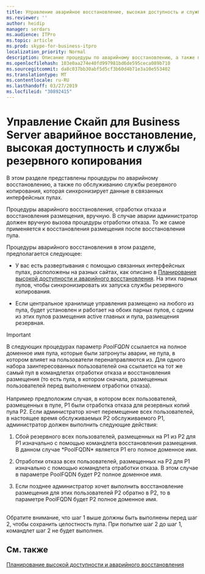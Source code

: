 ```yaml
---
title: Управление аварийное восстановление, высокая доступность и службы резервного копирования
ms.reviewer: ''
author: heidip
manager: serdars
ms.audience: ITPro
ms.topic: article
ms.prod: skype-for-business-itpro
localization_priority: Normal
description: Описание процедуры по аварийному восстановлению, а также по обслуживанию службы резервного копирования, которая синхронизирует данные в связанных интерфейсных пулах.
ms.openlocfilehash: 103e0aa274e40fd997981bd6de595ceca089b710
ms.sourcegitcommit: da8c037bb30abf5d5cf3b60d4b71e3a10e553402
ms.translationtype: MT
ms.contentlocale: ru-RU
ms.lasthandoff: 03/27/2019
ms.locfileid: "30892415"
---
```

# <a name="managing-skype-for-business-server-disaster-recovery-high-availability-and-backup-service"></a>Управление Скайп для Business Server аварийное восстановление, высокая доступность и службы резервного копирования

В этом разделе представлены процедуры по аварийному восстановлению, а также по обслуживанию службы резервного копирования, которая синхронизирует данные в связанных интерфейсных пулах.

Процедуры аварийного восстановления, отработки отказа и восстановления размещения, вручную. В случае аварии администратор должен вручную вызова процедуры отработки отказа. То же самое применяется к восстановления размещения после восстановления пула.

Процедуры аварийного восстановления в этом разделе, предполагается следующее:

  - У вас есть развертывания с помощью связанных интерфейсных пулах, расположены на разных сайтах, как описано в [Планирование высокой доступности и аварийного восстановления](../../plan-your-deployment/high-availability-and-disaster-recovery/high-availability-and-disaster-recovery.md). На этих парных пулов, чтобы синхронизировать их запуска службы резервного копирования.

  - Если центральное хранилище управления размещено на любого из пула, будет установлен и работает на обоих парных пулов, с одним из этих пулов размещения active главных и пула, размещения резервная.

> [!IMPORTANT]
> В следующих процедурах параметр *PoolFQDN* ссылается на полное доменное имя пула, которые были затронуты аварии, не пула, в котором влияет на пользователи перенаправляются из. Для одного набора заинтересованных пользователей она ссылается на тот же самый пул в командлетах отработки отказа и восстановления размещения (то есть пула, в котором сначала, размещенных пользователей перед выполнением отработки отказа).<BR><br>Например предположим случая, в котором всех пользователей, размещенных в пуле, P1 были отработка отказа для резервных копий пула P2. Если администратор хочет перемещение всех пользователей, в настоящее время обслуживаемых P2 обслуживаемого P1, администратор должен выполнить следующие действия: 
> <OL>
> <LI>
> <P>Сбой резервного всех пользователей, размещенных на P1 из P2 для P1 изначально с помощью командлета восстановления размещения. В данном случае *PoolFQDN* является P1 его полное доменное имя.</P>
> <LI>
> <P>Отработки отказа всех пользователей, размещенных на P2 для P1 изначально с помощью командлета отработки отказа. В этом случае в параметре PoolFQDN будет P2 полное доменное имя.</P>
> <LI>
> <P>Если позднее администратор хочет выполнить восстановление размещения для этих пользователей P2 обратно в P2, то в параметре PoolFQDN будет P2 полное доменное имя.</P></LI></OL><br>Обратите внимание, что шаг 1 выше должны быть выполнены перед шаг 2, чтобы сохранить целостность пула. При попытке шаг 2 до шаг 1, командлет шаг 2 не будет выполнен.


## <a name="see-also"></a>См. также

[Планирование высокой доступности и аварийного восстановления](../../plan-your-deployment/high-availability-and-disaster-recovery/high-availability-and-disaster-recovery.md) 
  
